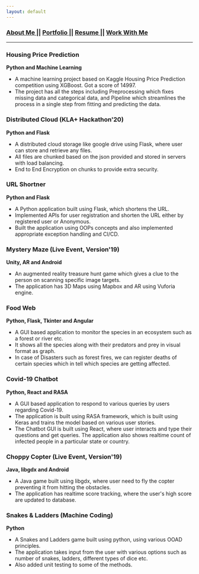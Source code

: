 ```yaml
---
layout: default
---
```

### [About Me ](./index.md) || [Portfolio ](./portfolios.md) || [Resume ](./resume.md) || [Work With Me ](./workwithme.md)
***
<div class="card">
  <h3>Housing Price Prediction</h3>
  <p><b>Python and Machine Learning</b></p>
  <ul>
    <li>A machine learning project based on Kaggle Housing Price Prediction competition using XGBoost. Got a score of 14997.</li>
    <li>The project has all the steps including Preprocessing which fixes missing data and categorical data, and Pipeline which streamlines the process in a single step from fitting and predicting the data.</li>
  </ul>
  <a href="https://vaibhavvikas.ml/housing-price-predictor/"><span class="card-link-spanner"></span></a>
</div>

<div class="card">
  <h3>Distributed Cloud (KLA+ Hackathon'20)</h3>
  <p><b>Python and Flask</b></p>
  <ul>
    <li>A distributed cloud storage like google drive using Flask, where user can store and retrieve any files.</li>
    <li>All files are chunked based on the json provided and stored in servers with load balancing.</li>
    <li>End to End Encryption on chunks to provide extra security.</li>
  </ul>
  <a href="https://vaibhavvikas.ml/distributed-cloud"><span class="card-link-spanner"></span></a>
</div>

<div class="card">
  <h3>URL Shortner</h3>
  <p><b>Python and Flask</b></p>
  <ul>
    <li>A Python application built using Flask, which shortens the URL.</li>
    <li>Implemented APIs for user registration and shorten the URL either by registered user or Anonymous.</li>
    <li>Built the application using OOPs concepts and also implemented appropriate exception handling and CI/CD.</li>
  </ul>
  <a href="https://vaibhavvikas.ml/url-shortner"><span class="card-link-spanner"></span></a>
</div>

<div class="card">
  <h3>Mystery Maze (Live Event, Version'19)</h3>
  <p><b>Unity, AR and Android</b></p>
  <ul>
    <li>An augmented reality treasure hunt game which gives a clue to the person on scanning specific image targets.</li>
    <li>The application has 3D Maps using Mapbox and AR using Vuforia engine.</li>
  </ul>
  <a href="https://vaibhavvikas.ml/mystery-maze"><span class="card-link-spanner"></span></a>
</div>

<div class="card">
  <h3>Food Web</h3>
  <p><b>Python, Flask, Tkinter and Angular</b></p>
  <ul>
    <li>A GUI based application to monitor the species in an ecosystem such as a forest or river etc.</li>
    <li>It shows all the species along with their predators and prey in visual format as graph.</li>
    <li>In case of Disasters such as forest fires, we can register deaths of certain species which in tell which species are getting affected.</li>
  </ul>
  <a href="https://vaibhavvikas.ml/food-web"><span class="card-link-spanner"></span></a>
</div>

<div class="card">
  <h3>Covid-19 Chatbot</h3>
  <p><b>Python, React and RASA</b></p>
  <ul>
    <li>A GUI based application to respond to various queries by users regarding Covid-19.</li>
    <li>The application is built using RASA framework, which is built using Keras and trains the model based on various user stories.</li>
    <li>The Chatbot GUI is built using React, where user interacts and type their questions and get queries. The application also shows realtime count of infected people in a particular state or country.</li>
  </ul>
  <a href="https://vaibhavvikas.ml/covid19chatbot"><span class="card-link-spanner"></span></a>
</div>

<div class="card">
  <h3>Choppy Copter (Live Event, Version'19)</h3>
  <p><b>Java, libgdx and Android</b></p>
  <ul>
    <li>A Java game built using libgdx, where user need to fly the copter preventing it from hitting the obstacles.</li>
    <li>The application has realtime score tracking, where the user's high score are updated to database.</li>
  </ul>
  <a href="https://vaibhavvikas.ml/choppy-copter"><span class="card-link-spanner"></span></a>
</div>

<div class="card">
  <h3>Snakes & Ladders (Machine Coding)</h3>
  <p><b>Python</b></p>
  <ul>
    <li>A Snakes and Ladders game built using python, using various OOAD principles.</li>
    <li>The application takes input from the user with various options such as number of snakes, ladders, different types of dice etc.</li>
    <li>Also added unit testing to some of the methods.</li>
  </ul>
  <a href="https://vaibhavvikas.ml/snake-ladder"><span class="card-link-spanner"></span></a>
</div>
